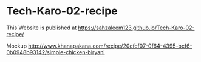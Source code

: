 # Tech-Karo-02-recipe
This Website is published at https://sahzaleem123.github.io/Tech-Karo-02-recipe/

Mockup http://www.khanapakana.com/recipe/20cfcf07-0f64-4395-bcf6-0b0948b93142/simple-chicken-biryani
